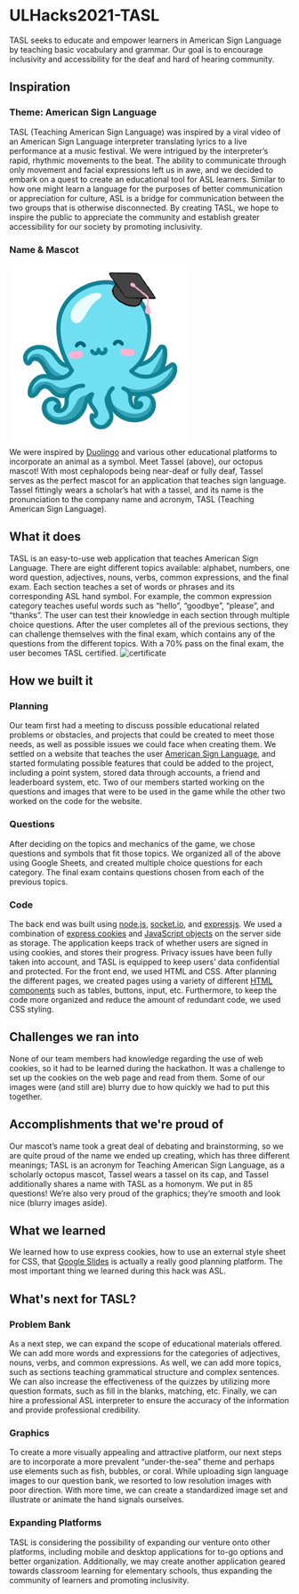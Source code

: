 # ULHacks2021-TASL
TASL seeks to educate and empower learners in American Sign Language by teaching basic vocabulary and grammar. Our goal is to encourage inclusivity and accessibility for the deaf and hard of hearing community.

## Inspiration
### Theme: American Sign Language
TASL (Teaching American Sign Language) was inspired by a viral video of an American Sign Language interpreter translating lyrics to a live performance at a music festival. We were intrigued by the interpreter’s rapid, rhythmic movements to the beat. The ability to communicate through only movement and facial expressions left us in awe, and we decided to embark on a quest to create an educational tool for ASL learners. Similar to how one might learn a language for the purposes of better communication or appreciation for culture, ASL is a bridge for communication between the two groups that is otherwise disconnected. By creating TASL, we hope to inspire the public to appreciate the community and establish greater accessibility for our society by promoting inclusivity.

### Name & Mascot
![Tassel](https://raw.githubusercontent.com/KathleenX7/ULHacks2021-TASL/main/Images/Logo/Mascot.png)  
We were inspired by [Duolingo](https://www.duolingo.com) and various other educational platforms to incorporate an animal as a symbol. Meet Tassel (above), our octopus mascot! With most cephalopods being near-deaf or fully deaf, Tassel serves as the perfect mascot for an application that teaches sign language. Tassel fittingly wears a scholar’s hat with a tassel, and its name is the pronunciation to the company name and acronym, TASL (Teaching American Sign Language). 

## What it does
TASL is an easy-to-use web application that teaches American Sign Language. There are eight different topics available: alphabet, numbers, one word question, adjectives, nouns, verbs, common expressions, and the final exam. Each section teaches a set of words or phrases and its corresponding ASL hand symbol. For example, the common expression category teaches useful words such as “hello”, “goodbye”, “please”, and “thanks”. The user can test their knowledge in each section through multiple choice questions. After the user completes all of the previous sections, they can challenge themselves with the final exam, which contains any of the questions from the different topics. With a 70% pass on the final exam, the user becomes TASL certified. 
![certificate](https://media.discordapp.net/attachments/875911181104209994/876336482867101716/Slideshow.png)

## How we built it
### Planning 
Our team first had a meeting to discuss possible educational related problems or obstacles, and projects that could be created to meet those needs, as well as possible issues we could face when creating them. We settled on a website that teaches the user [American Sign Language](https://en.wikipedia.org/wiki/American_Sign_Language), and started formulating possible features that could be added to the project, including a point system, stored data through accounts, a friend and leaderboard system, etc. Two of our members started working on the questions and images that were to be used in the game while the other two worked on the code for the website. 

### Questions
After deciding on the topics and mechanics of the game, we chose questions and symbols that fit those topics. We organized all of the above using Google Sheets, and created multiple choice questions for each category. The final exam contains questions chosen from each of the previous topics. 

### Code
The back end was built using [node.js](https://nodejs.org/en/), [socket.io](https://socket.io/), and [expressjs](https://expressjs.com/). We used a combination of [express cookies](http://expressjs.com/en/resources/middleware/cookie-parser.html) and [JavaScript objects](https://developer.mozilla.org/en-US/docs/Web/JavaScript/Reference/Global_Objects/Object) on the server side as storage. The application keeps track of whether users are signed in using cookies, and stores their progress. Privacy issues have been fully taken into account, and TASL is equipped to keep users’ data confidential and protected. For the front end, we used HTML and CSS. After planning the different pages, we created pages using a variety of different [HTML components](https://developer.mozilla.org/en-US/) such as tables, buttons, input, etc. Furthermore, to keep the code more organized and reduce the amount of redundant code, we used CSS styling.

## Challenges we ran into
None of our team members had knowledge regarding the use of web cookies, so it had to be learned during the hackathon. It was a challenge to set up the cookies on the web page and read from them. Some of our images were (and still are) blurry due to how quickly we had to put this together.

## Accomplishments that we're proud of
Our mascot’s name took a great deal of debating and brainstorming, so we are quite proud of the name we ended up creating, which has three different meanings; TASL is an acronym for Teaching American Sign Language, as a scholarly octopus mascot, Tassel wears a tassel on its cap, and Tassel additionally shares a name with TASL as a homonym. We put in 85 questions! We’re also very proud of the graphics; they’re smooth and look nice (blurry images aside).

## What we learned
We learned how to use express cookies, how to use an external style sheet for CSS, that [Google Slides](https://docs.google.com/presentation) is actually a really good planning platform. The most important thing we learned during this hack was ASL.

## What's next for TASL?
### Problem Bank
As a next step, we can expand the scope of educational materials offered. We can add more words and expressions for the categories of adjectives, nouns, verbs, and common expressions. As well, we can add more topics, such as sections teaching grammatical structure and complex sentences. We can also increase the effectiveness of the quizzes by utilizing more question formats, such as fill in the blanks, matching, etc. Finally, we can hire a professional ASL interpreter to ensure the accuracy of the information and provide professional credibility.

### Graphics
To create a more visually appealing and attractive platform, our next steps are to incorporate a more prevalent “under-the-sea” theme and perhaps use elements such as fish, bubbles, or coral. While uploading sign language images to our question bank, we resorted to low resolution images with poor direction. With more time, we can create a standardized image set and illustrate or animate the hand signals ourselves. 

### Expanding Platforms
TASL is considering the possibility of expanding our venture onto other platforms, including mobile and desktop applications for to-go options and better organization. Additionally, we may create another application geared towards classroom learning for elementary schools, thus expanding the community of learners and promoting inclusivity.
